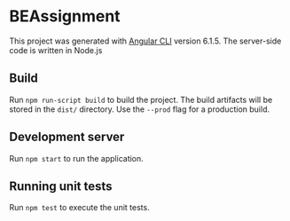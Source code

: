 # BEAssignment

This project was generated with [Angular CLI](https://github.com/angular/angular-cli) version 6.1.5.
The server-side code is written in Node.js

## Build

Run `npm run-script build` to build the project. The build artifacts will be stored in the `dist/` directory. Use the `--prod` flag for a production build.

## Development server

Run `npm start` to run the application.


## Running unit tests

Run `npm test` to execute the unit tests.

